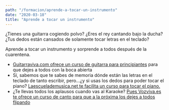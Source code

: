 ```yaml
---
path: "/formacion/aprende-a-tocar-un-instrumento"
date: "2020-03-18"
title: "Aprende a tocar un instrumento"
---
```


¿Tienes una guitarra cogiendo polvo? ¿Eres el rey cantando bajo la ducha? ¿Tus dedos están cansados de solamente tocar letras en el teclado?

Aprende a tocar un instrumento y sorprende a todos después de la cuarentena.

- [Guitarraviva.com ofrece un curso de guitarra para principiantes](https://www.guitarraviva.com/curso-de-guitarra-para-principiantes/) para que dejes a todos con la boca abierta
- Sí, sabemos que te sabes de memoria dónde están las letras en el teclado de tanto escribir, pero...¿y si usas los dedos para poder tocar el piano? [Laescuelademusica.net te facilita un curso para tocar el piano.](https://laescuelademusica.net/curso-de-piano-para-principiantes/)
- ¿Te llevas todos los aplausos cuando vas al Karaoke? [Pues Vozviva.es te ofrece un curso de canto para que a la próxima los dejes a todos flipando](https://www.vozviva.es/cursos-de-canto-online/)

